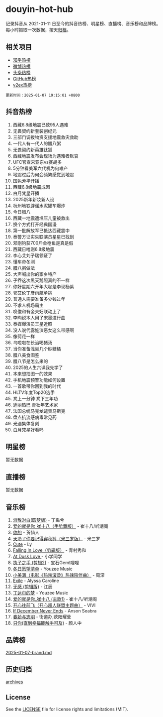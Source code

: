 # douyin-hot-hub

记录抖音从 2021-01-11 日至今的抖音热榜、明星榜、直播榜、音乐榜和品牌榜。每小时抓取一次数据，按天[归档](archives)。

## 相关项目

- [知乎热榜](https://github.com/lonnyzhang423/zhihu-hot-hub)
- [微博热榜](https://github.com/lonnyzhang423/weibo-hot-hub)
- [头条热榜](https://github.com/lonnyzhang423/toutiao-hot-hub)
- [GitHub热榜](https://github.com/lonnyzhang423/github-hot-hub)
- [v2ex热榜](https://github.com/lonnyzhang423/v2ex-hot-hub)


`更新时间：2025-01-07 19:15:01 +0800`

## 抖音热榜

1. 西藏6.8级地震已致95人遇难
1. 无畏契约新套装创纪元
1. 三部门调拨物资支援地震救灾救助
1. 一代人有一代人的腊八粥
1. 无畏契约新英雄钛狐
1. 西藏地震发布会现场为遇难者默哀
1. UFC官宣宋亚东vs赛胡多
1. 5分钟看美军六代机为何难产
1. 地震过后为何会频繁感觉到地震
1. 国色芳华开播
1. 西藏6.8级地震成因
1. 白月梵星开播
1. 2025新年新妆新人设
1. 杭州地铁辟谣水泥罐车爆炸
1. 今日腊八
1. 西藏一地震遭埋压儿童被救出
1. 换个方式打开经典国漫
1. 第一批解放军已抵达西藏震中
1. 泰警方证实失联演员星星已找到
1. 邓刚钓获700斤金枪鱼是真是假
1. 西藏日喀则6.8级地震
1. 李心艾刘子瑞领证了
1. 懂车帝冬测
1. 腊八粥做法
1. 大声喊出你的家乡特产
1. 子乔这次黑天鹅照真的不一样
1. 你好星期六开年大咖是李现杨紫
1. 郭艾伦丁彦雨航单挑
1. 普通人需要准备多少钱过年
1. 不求人机场霸主
1. 唤俊和有金夫妇联动上了
1. 李昀锐本人用了宋墨进行曲
1. 泰媒爆演员王星近照
1. 没人说代露娃演恶女这么带感啊
1. 像荷花一样
1. 乌啦啦在长治喝猪汤
1. 当你准备浅尝几个砂糖橘
1. 腊八美食图鉴
1. 腊八节是怎么来的
1. 2025的人生六课我先学了
1. 本来想拍图一的效果
1. 手机地震预警功能如何设置
1. 一首歌带你回到我的时代
1. HLTV年度Top20选手
1. 凳上一分钟 凳下三年功
1. 迪丽热巴 青壮年艺术家
1. 法国总统马克龙谴责马斯克
1. 盘点抗流感病毒常见药
1. 光遇集体复刻
1. 白月梵星好看吗

## 明星榜

暂无数据

## 直播榜

暂无数据

## 音乐榜

1. [消散对白(圆梦版)](https://sf5-hl-cdn-tos.douyinstatic.com/obj/tos-cn-ve-2774/og4jB5I5IizzoZVAAAzWgBMAsMDWoArfwBOiFs) - 丁禹兮
1. [爱的就是你_崔十八（手势舞版）](https://sf5-hl-cdn-tos.douyinstatic.com/obj/tos-cn-ve-2774/oApB2AigNyB4sTw7JhBOikMAf0oDJzMWBuIrgm) - 崔十八/听潮阁
1. [你的](https://sf5-hl-cdn-tos.douyinstatic.com/obj/tos-cn-ve-2774/oYuIeKf42jB7sEV6B2upMdpYAgfrQWj0FeRegh) - 贺仙人
1. [天冷了你要记得穿秋裤（米三岁版）](https://sf5-hl-cdn-tos.douyinstatic.com/obj/tos-cn-ve-2774/oQlIwVIDWiZ6BQilAorS7MA0AgCkQDvcZAdm1) - 米三岁
1. [Cute](https://sf5-hl-cdn-tos.douyinstatic.com/obj/tos-cn-ve-2774/o4IbIzHWKAAB4wsS5qMBRiiAlEBGTpQRNfFvuo) - Ly
1. [Falling In Love（剪辑版）](https://sf5-hl-cdn-tos.douyinstatic.com/obj/tos-cn-ve-2774/o8ajpA8zzgBPahbBIO8AcKGBLJezFCRd1wfP9f) - 青村秀和
1. [ At Dusk  Love ](https://sf5-hl-cdn-tos.douyinstatic.com/obj/tos-cn-ve-2774/o8CrpCf5CaYgI4ZrtQgMQAFEfuGqNnRSDQAPBc) - 小学同学
1. [执子之手 (剪辑2)](https://sf5-hl-cdn-tos.douyinstatic.com/obj/tos-cn-ve-2774/oUoZLQjCc31XzqsBnBQUNgeKtYPBcgbFDwtfcu) - 宝石Gem\哩哩
1. [冬日愿望清单](https://sf5-hl-cdn-tos.douyinstatic.com/obj/tos-cn-ve-2774/oIIgUOeamCFCVAzxN6MFRLIBlLGpUqQxeeHrLE) - Youzee Music
1. [小美满（电影《热辣滚烫》热辣陪伴曲）](https://sf5-hl-cdn-tos.douyinstatic.com/obj/tos-cn-ve-2774/o0GAn2lSgfZIDUgtevCGDQYnFg4CwnrBaxbTZL) - 周深
1. [Exile](https://sf5-hl-cdn-tos.douyinstatic.com/obj/tos-cn-ve-2774/oYj4gAQTknKE3WW0Je8KGmQ7z1cA4FefwtbufD) - Alyssa Caroline
1. [无感 (剪辑版)](https://sf5-hl-cdn-tos.douyinstatic.com/obj/tos-cn-ve-2774/o0eIsUzJBDlQaQFC5OFlgbMEZC1TFYBftOBn6p) - 江辰
1. [丁达尔的梦](https://sf5-hl-cdn-tos.douyinstatic.com/obj/tos-cn-ve-2774/oMU3WirUZBVQkAC9ccG5P2IQirziZM2RTInUY) - Youzee Music
1. [爱的就是你_崔十八 (主歌1)](https://sf5-hl-cdn-tos.douyinstatic.com/obj/tos-cn-ve-2774/oI5BO5DhFZ6UTcNCnZaOCBLtZ7WIMQGfgnXf5E) - 崔十八/听潮阁
1. [开心往前飞（开心超人联盟主题曲）](https://sf5-hl-cdn-tos.douyinstatic.com/obj/tos-cn-ve-2774/9d8fb7c82cf1421fb93a9fe925275e0a) - VIVI
1. [If December Never Ends](https://sf5-hl-cdn-tos.douyinstatic.com/obj/tos-cn-ve-2774/oY1IQMoTgCFIBg8RZifyqlBBt1UFgitTYmxeOS) - Anson Seabra
1. [春娇与志明](https://sf5-hl-cdn-tos.douyinstatic.com/obj/tos-cn-ve-2774/e530d8fceb7044b39707d7f9ff54add1) - 街道办,欧阳耀莹
1. [只你(直到幸福能触手可及)](https://sf5-hl-cdn-tos.douyinstatic.com/obj/tos-cn-ve-2774/o0lBkRDzFTeaVSUz3ZZSCBVtZ5DIMQGfgmEAuE) - 颜人中

## 品牌榜

[2025-01-07-brand.md](archives/2025-01-07-brand.md)

## 历史归档

[archives](archives)

## License

See the [LICENSE](LICENSE) file for license rights and limitations (MIT).
